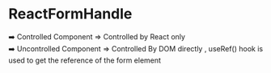 # ReactFormHandle

➡️ Controlled Component => Controlled by React only <br>
➡️ Uncontrolled Component => Controlled By DOM directly , useRef() hook is used to get the reference of the form element <br>
